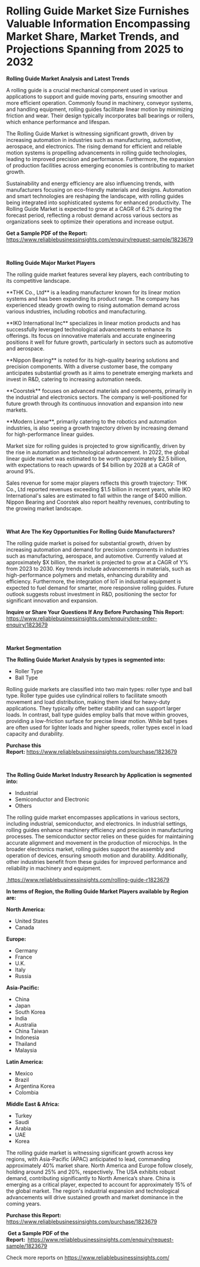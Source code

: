<p><h1>Rolling Guide Market Size Furnishes Valuable Information Encompassing Market Share, Market Trends, and Projections Spanning from 2025 to 2032</h1></p><p><strong>Rolling Guide Market Analysis and Latest Trends</strong></p>
<p><p>A rolling guide is a crucial mechanical component used in various applications to support and guide moving parts, ensuring smoother and more efficient operation. Commonly found in machinery, conveyor systems, and handling equipment, rolling guides facilitate linear motion by minimizing friction and wear. Their design typically incorporates ball bearings or rollers, which enhance performance and lifespan.</p><p>The Rolling Guide Market is witnessing significant growth, driven by increasing automation in industries such as manufacturing, automotive, aerospace, and electronics. The rising demand for efficient and reliable motion systems is propelling advancements in rolling guide technologies, leading to improved precision and performance. Furthermore, the expansion of production facilities across emerging economies is contributing to market growth.</p><p>Sustainability and energy efficiency are also influencing trends, with manufacturers focusing on eco-friendly materials and designs. Automation and smart technologies are reshaping the landscape, with rolling guides being integrated into sophisticated systems for enhanced productivity. The Rolling Guide Market is expected to grow at a CAGR of 6.2% during the forecast period, reflecting a robust demand across various sectors as organizations seek to optimize their operations and increase output.</p></p>
<p><strong>Get a Sample PDF of the Report:&nbsp;</strong> <a href="https://www.reliablebusinessinsights.com/enquiry/request-sample/1823679?utm_campaign=2475&utm_medium=2&utm_source=Github&utm_content=ia&utm_term=16022025&utm_id=rolling-guide">https://www.reliablebusinessinsights.com/enquiry/request-sample/1823679</a></p>
<p>&nbsp;</p>
<p><strong>Rolling Guide Major Market Players</strong></p>
<p><p>The rolling guide market features several key players, each contributing to its competitive landscape. </p><p>**THK Co., Ltd** is a leading manufacturer known for its linear motion systems and has been expanding its product range. The company has experienced steady growth owing to rising automation demand across various industries, including robotics and manufacturing. </p><p>**IKO International Inc** specializes in linear motion products and has successfully leveraged technological advancements to enhance its offerings. Its focus on innovative materials and accurate engineering positions it well for future growth, particularly in sectors such as automotive and aerospace.</p><p>**Nippon Bearing** is noted for its high-quality bearing solutions and precision components. With a diverse customer base, the company anticipates substantial growth as it aims to penetrate emerging markets and invest in R&D, catering to increasing automation needs.</p><p>**Coorstek** focuses on advanced materials and components, primarily in the industrial and electronics sectors. The company is well-positioned for future growth through its continuous innovation and expansion into new markets.</p><p>**Modern Linear**, primarily catering to the robotics and automation industries, is also seeing a growth trajectory driven by increasing demand for high-performance linear guides.</p><p>Market size for rolling guides is projected to grow significantly, driven by the rise in automation and technological advancement. In 2022, the global linear guide market was estimated to be worth approximately $2.5 billion, with expectations to reach upwards of $4 billion by 2028 at a CAGR of around 9%.</p><p>Sales revenue for some major players reflects this growth trajectory: THK Co., Ltd reported revenues exceeding $1.5 billion in recent years, while IKO International's sales are estimated to fall within the range of $400 million. Nippon Bearing and Coorstek also report healthy revenues, contributing to the growing market landscape.</p></p>
<p>&nbsp;</p>
<p><strong>What Are The Key Opportunities For Rolling Guide Manufacturers?</strong></p>
<p><p>The rolling guide market is poised for substantial growth, driven by increasing automation and demand for precision components in industries such as manufacturing, aerospace, and automotive. Currently valued at approximately $X billion, the market is projected to grow at a CAGR of Y% from 2023 to 2030. Key trends include advancements in materials, such as high-performance polymers and metals, enhancing durability and efficiency. Furthermore, the integration of IoT in industrial equipment is expected to fuel demand for smarter, more responsive rolling guides. Future outlook suggests robust investment in R&D, positioning the sector for significant innovation and expansion.</p></p>
<p><strong>Inquire or Share Your Questions If Any Before Purchasing This Report:</strong> <a href="https://www.reliablebusinessinsights.com/enquiry/pre-order-enquiry/1823679?utm_campaign=2475&utm_medium=2&utm_source=Github&utm_content=ia&utm_term=16022025&utm_id=rolling-guide">https://www.reliablebusinessinsights.com/enquiry/pre-order-enquiry/1823679</a></p>
<p>&nbsp;</p>
<p><strong>Market Segmentation</strong></p>
<p><strong>The Rolling Guide Market Analysis by types is segmented into:</strong></p>
<p><ul><li>Roller Type</li><li>Ball Type</li></ul></p>
<p><p>Rolling guide markets are classified into two main types: roller type and ball type. Roller type guides use cylindrical rollers to facilitate smooth movement and load distribution, making them ideal for heavy-duty applications. They typically offer better stability and can support larger loads. In contrast, ball type guides employ balls that move within grooves, providing a low-friction surface for precise linear motion. While ball types are often used for lighter loads and higher speeds, roller types excel in load capacity and durability.</p></p>
<p><strong>Purchase this Report:&nbsp;</strong><a href="https://www.reliablebusinessinsights.com/purchase/1823679?utm_campaign=2475&utm_medium=2&utm_source=Github&utm_content=ia&utm_term=16022025&utm_id=rolling-guide">https://www.reliablebusinessinsights.com/purchase/1823679</a></p>
<p>&nbsp;</p>
<p><strong>The Rolling Guide Market Industry Research by Application is segmented into:</strong></p>
<p><ul><li>Industrial</li><li>Semiconductor and Electronic</li><li>Others</li></ul></p>
<p><p>The rolling guide market encompasses applications in various sectors, including industrial, semiconductor, and electronics. In industrial settings, rolling guides enhance machinery efficiency and precision in manufacturing processes. The semiconductor sector relies on these guides for maintaining accurate alignment and movement in the production of microchips. In the broader electronics market, rolling guides support the assembly and operation of devices, ensuring smooth motion and durability. Additionally, other industries benefit from these guides for improved performance and reliability in machinery and equipment.</p></p>
<p><a href="https://www.reliablebusinessinsights.com/rolling-guide-r1823679?utm_campaign=2475&utm_medium=2&utm_source=Github&utm_content=ia&utm_term=16022025&utm_id=rolling-guide">&nbsp;https://www.reliablebusinessinsights.com/rolling-guide-r1823679</a></p>
<p><strong>In terms of Region, the Rolling Guide Market Players available by Region are:</strong></p>
<p>
    <p> <strong> North America: </strong>
        <ul>
            <li>United States</li>
            <li>Canada</li>
        </ul>
        </p> 
    <p> <strong> Europe: </strong>
        <ul>
            <li>Germany</li>
            <li>France</li>
            <li>U.K.</li>
            <li>Italy</li>
            <li>Russia</li>
        </ul>
        </p> 
    <p> <strong> Asia-Pacific: </strong>
        <ul>
            <li>China</li>
            <li>Japan</li>
            <li>South Korea</li>
            <li>India</li>
            <li>Australia</li>
            <li>China Taiwan</li>
            <li>Indonesia</li>
            <li>Thailand</li>
            <li>Malaysia</li>
        </ul>
        </p> 
    <p> <strong> Latin America: </strong>
        <ul>
            <li>Mexico</li>
            <li>Brazil</li>
            <li>Argentina Korea</li>
            <li>Colombia</li>
        </ul>
        </p> 
    <p> <strong> Middle East & Africa: </strong>
        <ul>
            <li>Turkey</li>
            <li>Saudi</li>
            <li>Arabia</li>
            <li>UAE</li>
            <li>Korea</li>
        </ul>
    </p>
    </p>
<p><p>The rolling guide market is witnessing significant growth across key regions, with Asia-Pacific (APAC) anticipated to lead, commanding approximately 40% market share. North America and Europe follow closely, holding around 25% and 20%, respectively. The USA exhibits robust demand, contributing significantly to North America’s share. China is emerging as a critical player, expected to account for approximately 15% of the global market. The region's industrial expansion and technological advancements will drive sustained growth and market dominance in the coming years.</p></p>
<p><strong>Purchase this Report: </strong><a href="https://www.reliablebusinessinsights.com/purchase/1823679?utm_campaign=2475&utm_medium=2&utm_source=Github&utm_content=ia&utm_term=16022025&utm_id=rolling-guide">https://www.reliablebusinessinsights.com/purchase/1823679</a></p>
<p>&nbsp;<strong>Get a Sample PDF of the Report:&nbsp;&nbsp;</strong><a href="https://www.reliablebusinessinsights.com/enquiry/request-sample/1823679?utm_campaign=2475&utm_medium=2&utm_source=Github&utm_content=ia&utm_term=16022025&utm_id=rolling-guide">https://www.reliablebusinessinsights.com/enquiry/request-sample/1823679</a></p>
<p><strong></strong></p>
<p>Check more reports on <a href="https://www.reliablebusinessinsights.com/?utm_campaign=2475&utm_medium=2&utm_source=Github&utm_content=ia&utm_term=16022025&utm_id=rolling-guide">https://www.reliablebusinessinsights.com/</a></p>